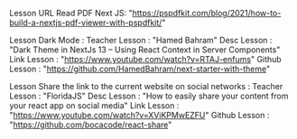 Lesson URL Read PDF Next JS:
"https://pspdfkit.com/blog/2021/how-to-build-a-nextjs-pdf-viewer-with-pspdfkit/"


Lesson Dark Mode :
Teacher Lesson : "Hamed Bahram"
Desc Lesson : "Dark Theme in NextJs 13 – Using React Context in Server Components"
Link Lesson : "https://www.youtube.com/watch?v=RTAJ-enfums"
Github Lesson : "https://github.com/HamedBahram/next-starter-with-theme"

Lesson Share the link to the current website on social networks :
Teacher Lesson : "FloridaJS"
Desc Lesson : "How to easily share your content from your react app on social media"
Link Lesson : "https://www.youtube.com/watch?v=XViKPMwEZFU"
Github Lesson : "https://github.com/bocacode/react-share"

